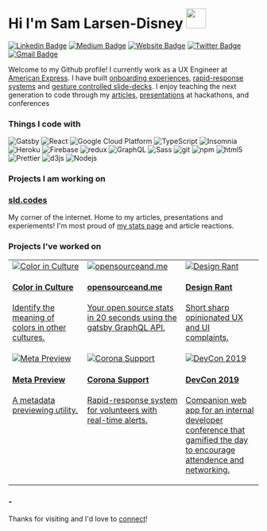 # Hi I'm Sam Larsen-Disney <img src="https://raw.githubusercontent.com/MartinHeinz/MartinHeinz/master/wave.gif" width="40px">
[![Linkedin Badge](https://img.shields.io/badge/-sld-blue?style=flat&logo=Linkedin&logoColor=white&link=https://www.linkedin.com/in/samuel-larsen-disney/)](https://www.linkedin.com/in/samuel-larsen-disney/)
[![Medium Badge](https://img.shields.io/badge/-@samlarsendisney-000000?style=flat&labelColor=000000&logo=Medium&link=https://medium.com/@samlarsendisney)](https://medium.com/@samlarsendisney)
[![Website Badge](https://img.shields.io/badge/-sld.codes-47CCCC?style=flat&logo=Google-Chrome&logoColor=white&link=https://sld.codes)](https://sld.codes)
[![Twitter Badge](https://img.shields.io/badge/-@SamLarsenDisney-1ca0f1?style=flat&labelColor=1ca0f1&logo=twitter&logoColor=white&link=https://twitter.com/SamLarsenDisney)](https://twitter.com/SamLarsenDisney)
[![Gmail Badge](https://img.shields.io/badge/-s.larsendisney-c14438?style=flat&logo=Gmail&logoColor=white&link=mailto:s.larsendisney@gmail.com)](mailto:s.larsendisney@gmail.com)

Welcome to my Github profile! I currently work as a UX Engineer at <a href="americanexpress.com">American Express</a>. I have built <a href="https://sld.codes/projects/grad">onboarding experiences</a>, <a href="https://sld.codes/projects/corona-support">rapid-response systems</a> and <a href="https://sld.codes/articles/Presenting-Without-Sharing-My-Screen">gesture controlled slide-decks</a>. I enjoy teaching the next generation to code through my <a href="https://sld.codes/articles">articles</a>, <a href="https://sld.codes/presentations">presentations</a> at hackathons, and conferences

<h3>Things I code with</h3>
<p>
  <img alt="Gatsby" src="https://img.shields.io/badge/-Gatsby-764ABC?style=flat-square&logo=gatsby&logoColor=white" />
  <img alt="React" src="https://img.shields.io/badge/-React-45b8d8?style=flat-square&logo=react&logoColor=white" />
  <img alt="Google Cloud Platform" src="https://img.shields.io/badge/-Google_Cloud_Platform-1a73e8?style=flat-square&logo=google-cloud&logoColor=white" />
  <img alt="TypeScript" src="https://img.shields.io/badge/-TypeScript-007ACC?style=flat-square&logo=typescript&logoColor=white" />
  <img alt="Insomnia" src="https://img.shields.io/badge/-Insomnia-5849BE?style=flat-square&logo=insomnia&logoColor=white" />
  <img alt="Heroku" src="https://img.shields.io/badge/-Heroku-430098?style=flat-square&logo=heroku&logoColor=white" />
  <img alt="Firebase" src="https://img.shields.io/badge/-Firebase-EC9F05?style=flat-square&logo=firebase&logoColor=white" />
  <img alt="redux" src="https://img.shields.io/badge/-Redux-764ABC?style=flat-square&logo=redux&logoColor=white" />
  <img alt="GraphQL" src="https://img.shields.io/badge/-GraphQL-E10098?style=flat-square&logo=graphql&logoColor=white" />
  <img alt="Sass" src="https://img.shields.io/badge/-Sass-CC6699?style=flat-square&logo=sass&logoColor=white" />
  <img alt="git" src="https://img.shields.io/badge/-Git-F05032?style=flat-square&logo=git&logoColor=white" />
  <img alt="npm" src="https://img.shields.io/badge/-NPM-CB3837?style=flat-square&logo=npm&logoColor=white" />
  <img alt="html5" src="https://img.shields.io/badge/-HTML5-E34F26?style=flat-square&logo=html5&logoColor=white" />
  <img alt="Prettier" src="https://img.shields.io/badge/-Prettier-F7B93E?style=flat-square&logo=prettier&logoColor=white" />
  <img alt="d3js" src="https://img.shields.io/badge/-D3.js-F9A03C?style=flat-square&logo=d3.js&logoColor=white" />
  <img alt="Nodejs" src="https://img.shields.io/badge/-Nodejs-43853d?style=flat-square&logo=Node.js&logoColor=white" />
</p>

<h3>Projects I am working on</h3>
<h3><a href="https://sld.codes">sld.codes</a></h3>
<p>My corner of the internet. Home to my articles, presentations and experiements! I'm most proud of <a href="https://sld.codes/stats">my stats page</a> and article reactions.</p>

<h3>Projects I've worked on</h3>
<table>
    <tr>
        <td width="250"  valign="top">
          <a href="https://sld.codes/projects/color-in-culture">
            <img src="https://sld.codes/static/98ad231c07970f02b74f91deb1d70909/ee604/hero.png" alt="Color in Culture" >
            <h4>Color in Culture</h2>
            <p>Identify the meaning of colors in other cultures.</p>
          </a>
        </td>
        <td width="250"  valign="top">
          <a href="https://sld.codes/projects/open-source-and-me">
            <img src="https://sld.codes/static/0fe0b6385571b1c3e8712236e917781b/ee604/hero.png" alt="opensourceand.me" >
            <h4>opensourceand.me</h2>
            <p>Your open source stats in 20 seconds using the gatsby GraphQL API.</p>
          </a>
        </td>
      <td width="250" valign="top">
          <a href="https://sld.codes/projects/design-rant">
            <img src="https://sld.codes/static/8ceb5d02c09a43603b985d077d06795e/6a6cd/hero.png" alt="Design Rant">
            <h4>Design Rant</h2>
            <p>Short sharp opinionated UX and UI complaints.</p>
          </a>
        </td>
    </tr>
    <tr>
        <td width="250"  valign="top">
          <a href="https://sld.codes/projects/meta-preview">
            <img src="https://sld.codes/static/968c4246461d43110575c0f98494b784/ee604/MetaPreview.png" alt="Meta Preview" >
            <h4>Meta Preview</h2>
            <p>A metadata previewing utility.</p>
          </a>
        </td>
        <td width="250"  valign="top">
          <a href="https://sld.codes/projects/corona-support">
            <img src="https://sld.codes/static/6f3516cc4d9ced7d92339eafcbfa60e5/6a6cd/hero.png" alt="Corona Support" >
            <h4>Corona Support</h2>
            <p>Rapid-response system for volunteers with real-time alerts.</p>
          </a>
        </td>
      <td width="250" valign="top">
          <a href="https://sld.codes/projects/dev-con-2019">
            <img src="https://sld.codes/static/b495e7fc9a39b64ab8af7fc1efc412ca/ee604/hero.png" alt="DevCon 2019">
            <h4>DevCon 2019</h2>
            <p>Companion web app for an internal developer conference that gamified the day to encourage attendence and networking.</p>
          </a>
        </td>
    </tr>
</table>

<h3>-</h3>


Thanks for visiting and I'd love to [connect](https://www.linkedin.com/in/samuel-larsen-disney/)!
